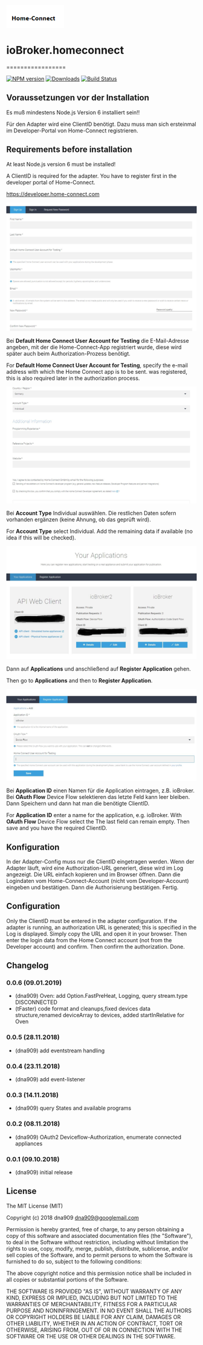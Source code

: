 ![Logo](admin/homeconnect.png)
# ioBroker.homeconnect
=================

[![NPM version](http://img.shields.io/npm/v/iobroker.homeconnect.svg)](https://www.npmjs.com/package/iobroker.homeconnect)
[![Downloads](https://img.shields.io/npm/dm/iobroker.homeconnect.svg)](https://www.npmjs.com/package/iobroker.homeconnect)
[![Build Status](https://travis-ci.org/dna909/ioBroker.homeconnect.svg?branch=master)](https://travis-ci.org/dna909/ioBroker.homeconnect)

## Voraussetzungen vor der Installation

Es muß mindestens Node.js Version 6 installiert sein!!

Für den Adapter wird eine ClientID benötigt. Dazu muss man sich ersteinmal im Developer-Portal von Home-Connect registrieren.

## Requirements before installation

At least Node.js version 6 must be installed!

A ClientID is required for the adapter. You have to register first in the developer portal of Home-Connect.

https://developer.home-connect.com

![Screenshot](img/registrierung1.JPG)

Bei **Default Home Connect User Account for Testing** die E-Mail-Adresse angeben, mit der die Home-Connect-App
registriert wurde, diese wird später auch beim Authorization-Prozess benötigt.

For **Default Home Connect User Account for Testing**, specify the e-mail address with which the Home Connect app is to be sent.
was registered, this is also required later in the authorization process.

![Screenshot](img/registrierung2.JPG)

Bei **Account Type** Individual auswählen. Die restlichen Daten sofern vorhanden ergänzen (keine Ahnung, ob das geprüft wird).

For **Account Type** select Individual. Add the remaining data if available (no idea if this will be checked).

![Screenshot](img/application1.JPG)

Dann auf **Applications** und anschließend auf **Register Application** gehen.

Then go to **Applications** and then to **Register Application**.

![Screenshot](img/application2.JPG)

Bei **Application ID** einen Namen für die Application eintragen, z.B. ioBroker. Bei **OAuth Flow** Device Flow selektieren das 
letzte Feld kann leer bleiben. Dann Speichern und dann hat man die benötigte ClientID.

For **Application ID** enter a name for the application, e.g. ioBroker. With **OAuth Flow** Device Flow select the 
The last field can remain empty. Then save and you have the required ClientID.



##  Konfiguration

In der Adapter-Config muss nur die ClientID eingetragen werden. Wenn der Adapter läuft, wird eine Authorization-URL generiert, diese wird im 
Log angezeigt. Die URL einfach kopieren und im Browser öffnen. Dann die Logindaten vom Home-Connect-Account (nicht vom Developer-Account) eingeben und bestätigen. Dann die Authorisierung bestätigen. Fertig.

## Configuration

Only the ClientID must be entered in the adapter configuration. If the adapter is running, an authorization URL is generated; this is specified in the 
Log is displayed. Simply copy the URL and open it in your browser. Then enter the login data from the Home Connect account (not from the Developer account) and confirm. Then confirm the authorization. Done.





## Changelog

### 0.0.6  (09.01.2019)

* (dna909)   Oven: add Option.FastPreHeat, Logging, query stream.type DISCONNECTED
* (tFaster)  code format and cleanups,fixed devices data structure,renamed deviceArray to devices,
             added startInRelative for Oven

### 0.0.5  (28.11.2018)

* (dna909)   add eventstream handling

### 0.0.4  (23.11.2018)

* (dna909)   add event-listener

### 0.0.3  (14.11.2018)

* (dna909)   query States and available programs

### 0.0.2  (08.11.2018)

* (dna909)   OAuth2 Deviceflow-Authorization, enumerate connected appliances

### 0.0.1  (09.10.2018)

* (dna909)   initial release

## License
The MIT License (MIT)

Copyright (c) 2018 dna909 <dna909@googlemail.com>

Permission is hereby granted, free of charge, to any person obtaining a copy
of this software and associated documentation files (the "Software"), to deal
in the Software without restriction, including without limitation the rights
to use, copy, modify, merge, publish, distribute, sublicense, and/or sell
copies of the Software, and to permit persons to whom the Software is
furnished to do so, subject to the following conditions:

The above copyright notice and this permission notice shall be included in
all copies or substantial portions of the Software.

THE SOFTWARE IS PROVIDED "AS IS", WITHOUT WARRANTY OF ANY KIND, EXPRESS OR
IMPLIED, INCLUDING BUT NOT LIMITED TO THE WARRANTIES OF MERCHANTABILITY,
FITNESS FOR A PARTICULAR PURPOSE AND NONINFRINGEMENT. IN NO EVENT SHALL THE
AUTHORS OR COPYRIGHT HOLDERS BE LIABLE FOR ANY CLAIM, DAMAGES OR OTHER
LIABILITY, WHETHER IN AN ACTION OF CONTRACT, TORT OR OTHERWISE, ARISING FROM,
OUT OF OR IN CONNECTION WITH THE SOFTWARE OR THE USE OR OTHER DEALINGS IN
THE SOFTWARE.
